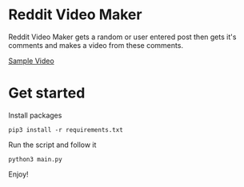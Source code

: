 # Reddit Video Maker

Reddit Video Maker gets a random or user entered post then gets it's comments and makes a video from these comments.

[Sample Video](samples/sample_video.mp4)

# Get started

Install packages
```
pip3 install -r requirements.txt
```

Run the script and follow it
```
python3 main.py
```

Enjoy!

